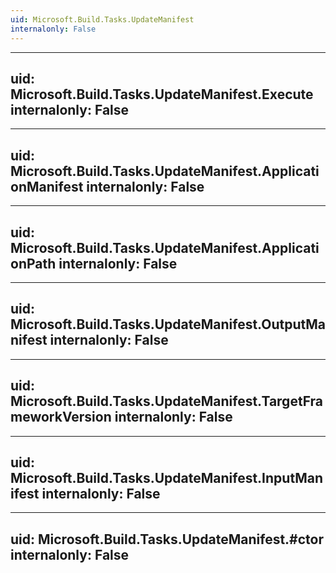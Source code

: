 ```yaml
---
uid: Microsoft.Build.Tasks.UpdateManifest
internalonly: False
---
```


---
uid: Microsoft.Build.Tasks.UpdateManifest.Execute
internalonly: False
---

---
uid: Microsoft.Build.Tasks.UpdateManifest.ApplicationManifest
internalonly: False
---

---
uid: Microsoft.Build.Tasks.UpdateManifest.ApplicationPath
internalonly: False
---

---
uid: Microsoft.Build.Tasks.UpdateManifest.OutputManifest
internalonly: False
---

---
uid: Microsoft.Build.Tasks.UpdateManifest.TargetFrameworkVersion
internalonly: False
---

---
uid: Microsoft.Build.Tasks.UpdateManifest.InputManifest
internalonly: False
---

---
uid: Microsoft.Build.Tasks.UpdateManifest.#ctor
internalonly: False
---
